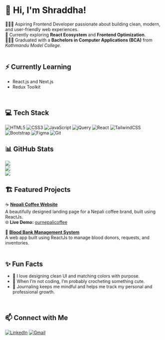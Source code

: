 # 👋 Hi, I'm Shraddha!

👩🏻‍💻 Aspiring Frontend Developer passionate about building clean, modern, and user-friendly web experiences.<br/>
🎯 Currently exploring **React Ecosystem** and **Frontend Optimization**.<br/>
👩🏻‍🎓 Graduated with a **Bachelors in Computer Applications (BCA)** from *Kathmandu Model College*.<br/>
<br/>

## ⚡ Currently Learning
- React.js and Next.js   
- Redux Toolkit 
<br/>

## 💻 Tech Stack
![HTML5](https://img.shields.io/badge/html5-%23E34F26.svg?style=for-the-badge&logo=html5&logoColor=white)
![CSS3](https://img.shields.io/badge/css3-%231572B6.svg?style=for-the-badge&logo=css3&logoColor=white)
![JavaScript](https://img.shields.io/badge/javascript-%23323330.svg?style=for-the-badge&logo=javascript&logoColor=%23F7DF1E)
![jQuery](https://img.shields.io/badge/jquery-%230769AD.svg?style=for-the-badge&logo=jquery&logoColor=white)
![React](https://img.shields.io/badge/react-%2320232a.svg?style=for-the-badge&logo=react&logoColor=%2361DAFB)
![TailwindCSS](https://img.shields.io/badge/tailwindcss-%2338B2AC.svg?style=for-the-badge&logo=tailwind-css&logoColor=white)
![Bootstrap](https://img.shields.io/badge/bootstrap-%23563D7C.svg?style=for-the-badge&logo=bootstrap&logoColor=white)
![Figma](https://img.shields.io/badge/figma-%23F24E1E.svg?style=for-the-badge&logo=figma&logoColor=white)
![Git](https://img.shields.io/badge/git-%23F05033.svg?style=for-the-badge&logo=git&logoColor=white)
<br/>

## 📊 GitHub Stats
![](https://github-readme-streak-stats.herokuapp.com/?user=0Shraddha&theme=radical&hide_border=false)<br/>
![](https://github-readme-stats.vercel.app/api?username=0Shraddha&theme=radical&hide_border=false&include_all_commits=true&count_private=true)<br/>
![](https://github-readme-stats.vercel.app/api/top-langs/?username=0Shraddha&theme=radical&hide_border=false&include_all_commits=true&count_private=true&layout=compact)
<br/>

## 🏗️ Featured Projects
☕ [**Nepali Coffee Website**](https://github.com/0Shraddha/nepali-coffee-website)  
A beautifully designed landing page for a Nepali coffee brand, built using ReactJs.<br/>
🌐 **Live Demo:** [ournepalicoffee](https://ournepalicoffee.com)

🎯 [**Blood Bank Management System**](https://github.com/0Shraddha/blood-bank-system)  
A web app built using ReactJs to manage blood donors, requests, and inventories.  
<br/>

## ✨ Fun Facts
- 🌸 I love designing clean UI and matching colors with purpose.  
- 🧶 When I’m not coding, I’m probably crocheting something cute.  
- 📔 Journaling keeps me mindful and helps me track my personal and professional growth.  
<br/>

## 📫 Connect with Me
[![LinkedIn](https://img.shields.io/badge/linkedin-%230077B5.svg?style=for-the-badge&logo=linkedin&logoColor=white)](https://www.linkedin.com/in/shraddha-dongol/)
[![Gmail](https://img.shields.io/badge/Gmail-D14836?style=for-the-badge&logo=gmail&logoColor=white)](mailto:shraddhadongol59@gmail.com)

